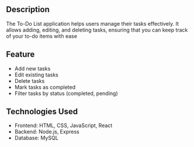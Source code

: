 
## Description

The To-Do List application helps users manage their tasks effectively. It allows adding, editing, and deleting tasks, ensuring that you can keep track of your to-do items with ease


## Feature

- Add new tasks
- Edit existing tasks
- Delete tasks
- Mark tasks as completed
- Filter tasks by status (completed, pending)

## Technologies Used

- Frontend: HTML, CSS, JavaScript, React
- Backend: Node.js, Express
- Database: MySQL